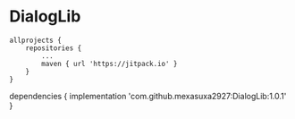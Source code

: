 # DialogLib

	allprojects {
		repositories {
			...
			maven { url 'https://jitpack.io' }
		}
	}
  
  dependencies {
	        implementation 'com.github.mexasuxa2927:DialogLib:1.0.1'
	}
  
